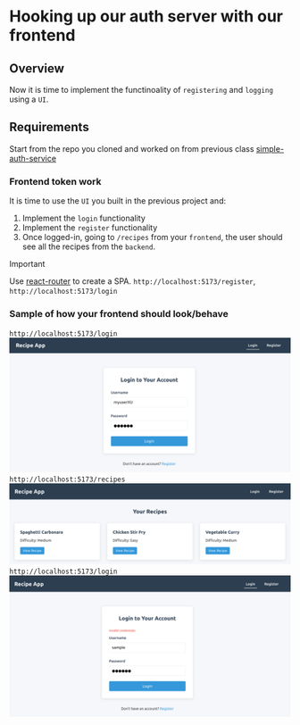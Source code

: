 # Hooking up our auth server with our frontend

## Overview

Now it is time to implement the functinoality of `registering` and `logging` using
a `UI`.

## Requirements

Start from the repo you cloned and worked on from previous class [simple-auth-service](https://github.com/juan-instructor/simple-auth-service)

### Frontend token work

It is time to use the `UI` you built in the previous project and:

1. Implement the `login` functionality
2. Implement the `register` functionality
3. Once logged-in, going to `/recipes` from your `frontend`, the user should see
   all the recipes from the `backend`.

> [!IMPORTANT]
> Use [react-router](https://reactrouter.com/) to create a SPA.
> `http://localhost:5173/register`, `http://localhost:5173/login`

### Sample of how your frontend should look/behave

`http://localhost:5173/login`
![log-in](./project-assets/log-in.png)
`http://localhost:5173/recipes`
![recipes](./project-assets/reciped-logged-in.png)
`http://localhost:5173/login`
![user-no-registered](./project-assets/no-registered-user.png)
